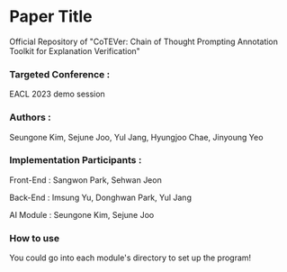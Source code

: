 # Paper Title
Official Repository of "CoTEVer: Chain of Thought Prompting Annotation Toolkit for Explanation Verification"

### Targeted Conference :
EACL 2023 demo session

### Authors :
Seungone Kim, Sejune Joo, Yul Jang, Hyungjoo Chae, Jinyoung Yeo

### Implementation Participants :
Front-End : Sangwon Park, Sehwan Jeon

Back-End : Imsung Yu, Donghwan Park, Yul Jang

AI Module : Seungone Kim, Sejune Joo

### How to use
You could go into each module's directory to set up the program!
